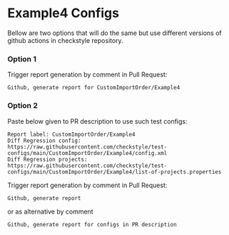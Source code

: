 # Example4 Configs

Bellow are two options that will do the same but use different versions
of github actions in checkstyle repository.


### Option 1
Trigger report generation by comment in Pull Request:
```
Github, generate report for CustomImportOrder/Example4
```

### Option 2

Paste below given to PR description to use such test configs:
```
Report label: CustomImportOrder/Example4
Diff Regression config: https://raw.githubusercontent.com/checkstyle/test-configs/main/CustomImportOrder/Example4/config.xml
Diff Regression projects: https://raw.githubusercontent.com/checkstyle/test-configs/main/CustomImportOrder/Example4/list-of-projects.properties
```

Trigger report generation by comment in Pull Request:
```
Github, generate report
```
or as alternative by comment
```
Github, generate report for configs in PR description
```
